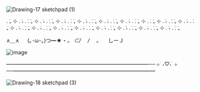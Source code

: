 ## 
![Drawing-17 sketchpad (1)](https://github.com/IHeartSwanie/IHeartSwanie/assets/170365983/3595366f-bd46-4d65-8e64-9402b429bef6)


. ݁₊ ⊹ . ݁˖ . ݁. ݁₊ ⊹ . ݁˖ . ݁. ݁₊ ⊹ . ݁˖ . ݁. ݁₊ ⊹ . ݁˖ . ݁. ݁₊ ⊹ . ݁˖ . ݁. ݁₊ ⊹ . ݁˖ . ݁. ݁₊ ⊹ . ݁. ݁₊ ⊹ . ݁˖ . ݁. ݁₊ ⊹ . ݁˖ . ݁. ݁₊ ⊹ . ݁˖ . ݁. ݁₊ ⊹ . ݁˖ . ݁. ݁₊ ⊹ . ݁˖ . ݁. ݁₊ ⊹ . ݁˖ . ݁. ݁₊ ⊹ . ݁˖ . ݁. ݁₊ ⊹ . ݁˖ . ݁. ݁₊ ⊹ . ݁˖ . ݁. ݁₊ ⊹ . ݁˖ . ݁. ݁₊

   ∧＿∧
　 (｡･ω･｡)つ━★・*。
  ⊂/　     /　              。*
　しーＪ　



![image](https://github.com/IHeartSwanie/IHeartSwanie/assets/170365983/f78bd680-58f2-42fb-a312-3b04f16b33ee)




━━━━━━━━━━━━━━━━━━━━━━━━━━━── ⊹ ࣪ ˖♡˖ ࣪ ⊹ ──━━━━━━━━━━━━━━━━━━━━━━━━━━━






![Drawing-18 sketchpad (3)](https://github.com/IHeartSwanie/IHeartSwanie/assets/170365983/02fdd43c-11c7-4c1a-a53f-93febea179bf)



